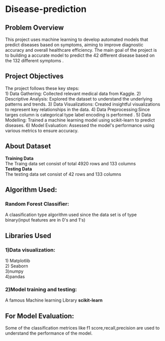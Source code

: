 <h1 > Disease-prediction </h1>
<h2>Problem Overview</h2>
This project uses machine learning to develop automated models that predict diseases based on symptoms, aiming to improve diagnostic accuracy and overall healthcare efficiency.
The main goal of the project is to building a accurate model to predict the 42 different disease based on the 132 different symptoms .
<h2>Project Objectives</h2>
The project follows these key steps:
<br>
1) Data Gathering: Collected relevant medical data from Kaggle.
2) Descriptive Analysis: Explored the dataset to understand the underlying patterns and trends.
3) Data Visualizations: Created insightful visualizations to represent key relationships in the data.
4) Data Preprocessing:Since targes column is categorical type label encoding is performed .
5) Data Modelling: Trained a machine learning model using scikit-learn to predict diseases.
6) Model Evaluation: Assessed the model's performance using various metrics to ensure accuracy.
<h2>About Dataset</h2>
<b>Training Data</b><br>
The Traing data set consist of total 4920 rows and 133 columns <br>
<b>Testing Data</b><br>
The testing data set consist of 42 rows and 133 columns
<h2> Algorithm Used:</h2>
<h3>Random Forest Classifier:</h3> 
A claasification type algorithm used since the data set is of type binary(input features are in 0's and 1's)
<h2>Libraries Used</h2>
<h3 style=font-weight:bold>1)Data visualization: </h3>
1) Matplotlib<br>
2) Seaborn<br>
3)numpy<br>
4)pandas
<h3>2)Model training and testing:</h3>
 A famous Machine learning Library <b>scikit-learn</b>
 <h2> For Model Evaluation:</h2>
 Some of the classification metrices like f1 score,recall,precision are used to understand the performance of the model.








 
